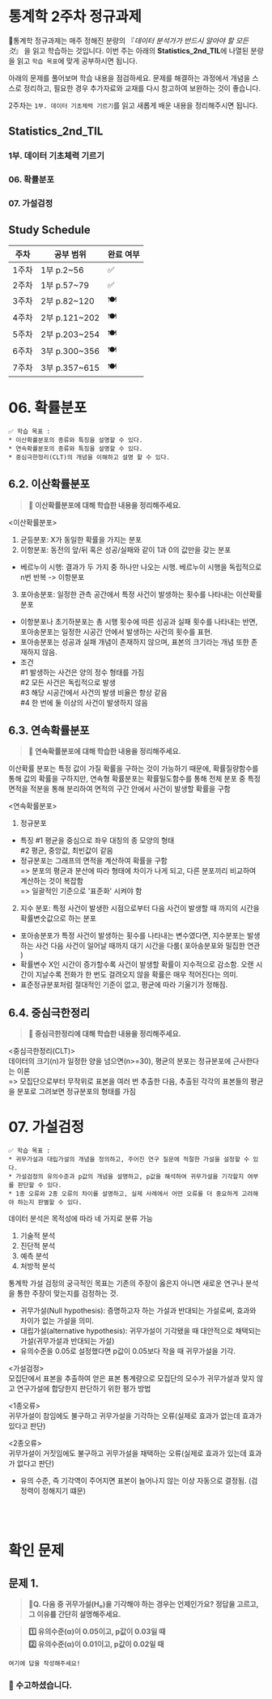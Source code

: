 # 통계학 2주차 정규과제

📌통계학 정규과제는 매주 정해진 분량의 『*데이터 분석가가 반드시 알아야 할 모든 것*』 을 읽고 학습하는 것입니다. 이번 주는 아래의 **Statistics_2nd_TIL**에 나열된 분량을 읽고 `학습 목표`에 맞게 공부하시면 됩니다.

아래의 문제를 풀어보며 학습 내용을 점검하세요. 문제를 해결하는 과정에서 개념을 스스로 정리하고, 필요한 경우 추가자료와 교재를 다시 참고하여 보완하는 것이 좋습니다.

2주차는 `1부. 데이터 기초체력 기르기`를 읽고 새롭게 배운 내용을 정리해주시면 됩니다.


## Statistics_2nd_TIL

### 1부. 데이터 기초체력 기르기
### 06. 확률분포
### 07. 가설검정

## Study Schedule

|주차 | 공부 범위     | 완료 여부 |
|----|----------------|----------|
|1주차| 1부 p.2~56     | ✅      |
|2주차| 1부 p.57~79    | ✅      | 
|3주차| 2부 p.82~120   | 🍽️      | 
|4주차| 2부 p.121~202  | 🍽️      | 
|5주차| 2부 p.203~254  | 🍽️      | 
|6주차| 3부 p.300~356  | 🍽️      | 
|7주차| 3부 p.357~615  | 🍽️      |

<!-- 여기까진 그대로 둬 주세요-->

# 06. 확률분포

```
✅ 학습 목표 :
* 이산확률분포의 종류와 특징을 설명할 수 있다.
* 연속확률분포의 종류와 특징을 설명할 수 있다. 
* 중심극한정리(CLT)의 개념을 이해하고 설명 할 수 있다.
```

## 6.2. 이산확률분포

> **🧚 이산확률분포에 대해 학습한 내용을 정리해주세요.**

<!--수식과 공식을 암기하기보다는 분포의 개념과 특성을 위주로 공부해주세요. 분석 대상의 데이터가 어떠한 확률분포의 특성을 가지고 있는지를 아는 것이 더 중요합니다.-->  
<이산확률분포>   
1) 균등분포: X가 동일한 확률을 가지는 분포   
2) 이항분포: 동전의 앞/뒤 혹은 성공/실패와 같이 1과 0의 값만을 갖는 분포   
- 베르누이 시행: 결과가 두 가지 중 하나만 나오는 시행. 베르누이 시행을 독립적으로 n번 반복 -> 이항분포   
3) 포아송분포: 일정한 관측 공간에서 특정 사건이 발생하는 횟수를 나타내는 이산확률분포   
- 이항분포나 초기하분포는 총 시행 횟수에 따른 성공과 실패 횟수를 나타내는 반면, 포아송분포는 일정한 시공간 안에서 발생하는 사건의 횟수를 표현.   
- 포아송분포는 성공과 실패 개념이 존재하지 않으며, 표본의 크기라는 개념 또한 존재하지 않음.    
- 조건   
#1 발생하는 사건은 양의 정수 형태를 가짐   
#2 모든 사건은 독립적으로 발생   
#3 해당 시공간에서 사건의 발생 비율은 항상 같음   
#4 한 번에 둘 이상의 사건이 발생하지 않음   


## 6.3. 연속확률분포

> **🧚 연속확률분포에 대해 학습한 내용을 정리해주세요.**

<!--수식과 공식을 암기하기보다는 분포의 개념과 특성을 위주로 공부해주세요. 분석 대상의 데이터가 어떠한 확률분포의 특성을 가지고 있는지를 아는 것이 더 중요합니다.-->
이산확률 분포는 특정 값이 가질 확률을 구하는 것이 가능하기 때문에, 확률질량함수를 통해 값의 확률을 구하지만, 연속형 확률분포는 확률밀도함수를 통해 전체 분포 중 특정 면적을 적분을 통해 분리하여 면적의 구간 안에서 사건이 발생할 확률을 구함      

<연속확률분포>   
1. 정규분포   
- 특징 
#1 평균을 중심으로 좌우 대칭의 종 모양의 형태   
#2 평균, 중앙값, 최빈값이 같음   
- 정규분포는 그래프의 면적을 계산하여 확률을 구함    
    => 분포의 평균과 분산에 따라 형태에 차이가 나게 되고, 다른 분포끼리 비교하여 계산하는 것이 복잡함   
    => 일괄적인 기준으로 '표준화' 시켜야 함   

2. 지수 분포: 특정 사건이 발생한 시점으로부터 다음 사건이 발생할 때 까지의 시간을 확률변숫값으로 하는 분포   
- 포아송분포가 특정 사건이 발생하는 횟수를 나타내는 변수였다면, 지수분포는 발생하는 사건 다음 사건이 일어날 때까지 대기 시간을 다룸( 포아송분포와 밀집한 연관 )   
- 확률변수 X인 시간이 증가할수록 사건이 발생할 확률이 지수적으로 감소함. 오랜 시간이 지날수록 전화가 한 번도 걸려오지 않을 확률은 매우 적어진다는 의미.   
- 표준정규분포처럼 절대적인 기준이 없고, 평균에 따라 기울기가 정해짐.    

## 6.4. 중심극한정리

> **🧚 중심극한정리에 대해 학습한 내용을 정리해주세요.**

<중심극한정리(CLT)>   
데이터의 크기(n)가 일정한 양을 넘으면(n>=30), 평균의 분포는 정규분포에 근사한다는 이론   
=> 모집단으로부터 무작위로 표본을 여러 번 추출한 다음, 추출된 각각의 표본들의 평균을 분포로 그려보면 정규분포의 형태를 가짐   

# 07. 가설검정

```
✅ 학습 목표 :
* 귀무가설과 대립가설의 개념을 정의하고, 주어진 연구 질문에 적절한 가설을 설정할 수 있다.
* 가설검정의 유의수준과 p값의 개념을 설명하고, p값을 해석하여 귀무가설을 기각할지 여부를 판단할 수 있다.
* 1종 오류와 2종 오류의 차이를 설명하고, 실제 사례에서 어떤 오류를 더 중요하게 고려해야 하는지 판별할 수 있다.
```

<!-- 새롭게 배운 내용을 자유롭게 정리해주세요.-->
데이터 분석은 목적성에 따라 네 가지로 분류 가능   
1) 기술적 분석   
2) 진단적 분석   
3) 예측 분석   
4) 처방적 분석     

통계학 가설 검정의 궁극적인 목표는 기존의 주장이 옳은지 아니면 새로운 연구나 분석을 통한 주장이 맞는지를 검정하는 것.   
- 귀무가설(Null hypothesis): 증명하고자 하는 가설과 반대되는 가설로써, 효과와 차이가 없는 가설을 의미.   
- 대립가설(alternative hypothesis): 귀무가설이 기각됐을 때 대안적으로 채택되는 가설(귀무가설과 반대되는 가설)   
- 유의수준을 0.05로 설정했다면 p값이 0.05보다 작을 때 귀무가설을 기각.    

<가설검정>   
모집단에서 표본을 추출하여 얻은 표본 통계량으로 모집단의 모수가 귀무가설과 맞지 않고 연구가설에 합당한지 판단하기 위한 평가 방법 

<1종오류>   
귀무가설이 참임에도 불구하고 귀무가설을 기각하는 오류(실제로 효과가 없는데 효과가 있다고 판단)   

<2종오류>   
귀무가설이 거짓임에도 불구하고 귀무가설을 채택하는 오류(실제로 효과가 있는데 효과가 없다고 판단)    
- 유의 수준, 즉 기각역이 주어지면 표본이 늘어나지 않는 이상 자동으로 결정됨. (검정력이 정해지기 떄문)   

<br>
<br>

# 확인 문제

## 문제 1.

> **🧚Q. 다음 중 귀무가설(H₀)을 기각해야 하는 경우는 언제인가요? 정답을 고르고, 그 이유를 간단히 설명해주세요.**

> **1️⃣ 유의수준(α)이 0.05이고, p값이 0.03일 때   
2️⃣ 유의수준(α)이 0.01이고, p값이 0.02일 때**

```
여기에 답을 작성해주세요!
```

### 🎉 수고하셨습니다.
